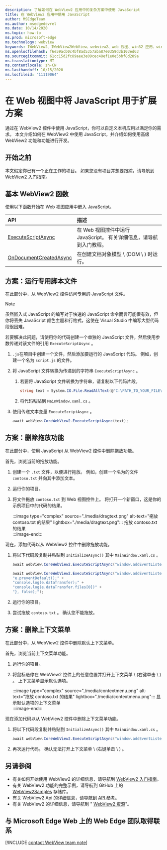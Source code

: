 ```yaml
---
description: 了解如何在 WebView2 应用中的复杂方案中使用 JavaScript
title: 在 WebView2 应用中使用 JavaScript
author: MSEdgeTeam
ms.author: msedgedevrel
ms.date: 10/14/2020
ms.topic: how-to
ms.prod: microsoft-edge
ms.technology: webview
keywords: IWebView2、IWebView2WebView、webview2、web 视图、win32 应用、win32、edge、ICoreWebView2、ICoreWebView2Host、浏览器控件、边缘 html
ms.openlocfilehash: f6e59acb0c4bf8ad5357aba87e0359d3b103ed63
ms.sourcegitcommit: 61cc15d2fc89aee3e09cec48ef1e0e5bbf8d289a
ms.translationtype: MT
ms.contentlocale: zh-CN
ms.lasthandoff: 10/15/2020
ms.locfileid: "11119064"
---
```

# 在 Web 视图中将 JavaScript 用于扩展方案  

通过在 WebView2 控件中使用 JavaScript，你可以自定义本机应用以满足你的需求。  本文介绍如何在 WebView2 中使用 JavaScript，并介绍如何使用高级 WebView2 功能和功能进行开发。  

## 开始之前  

本文假定你已有一个正在工作的项目。  如果您没有项目并想要跟踪，请导航到 [WebView2 入门指南][Webview2GettingstartedWpf]。  

## 基本 WebView2 函数  

使用以下函数开始在 Web 视图应用中嵌入 JavaScript。  

| API  | 描述  |
|:--- |:--- |  
| [ExecuteScriptAsync][Webview2ReferenceWpf09515MicrosoftWebExecutescriptasync] | 在 Web 视图控件中运行 JavaScript。 有关详细信息，请导航到入门教程。 |
| [OnDocumentCreatedAsync][Webview2ReferenceWin3209538Icorewebview2Addscripttoexecuteondocumentcreated] | 在创建文档对象模型 \ (DOM \ ) 时运行。 |
      
## 方案：运行专用脚本文件  

在此部分中，从 WebView2 控件访问专用的 JavaScript 文件。  

> [!NOTE]
> 虽然嵌入式 JavaScript 的编写对于快速的 JavaScript 命令而言可能很有效，但你将丢失 JavaScript 颜色主题和行格式，这使在 Visual Studio 中编写大型代码段很困难。  

若要解决此问题，请使用你的代码创建一个单独的 JavaScript 文件，然后使用参数传递对该文件的引用 `ExecuteScriptAsync` 。  

1.  `.js`在项目中创建一个文件，然后添加要运行的 JavaScript 代码。  例如，创建一个名为 `script.js` 的文件。  
1.  将 JavaScript 文件转换为传递到的字符串 `ExecuteScriptAsync` 。  
    1.  若要将 JavaScript 文件转换为字符串，请复制以下代码片段。  
        
        ```csharp
        string text = System.IO.File.ReadAllText(@"C:\PATH_TO_YOUR_FILE\script.js");
        ```  
        
    1.  将代码粘贴到 `MainWindow.xaml.cs` 。  
1.  使用传递文本变量 `ExecuteScriptAsync` 。  
    
    ```csharp
    await webView.CoreWebView2.ExecuteScriptAsync(text);
    ```  

## 方案：删除拖放功能  

在此部分中，使用 JavaScript 从 WebView2 控件中删除拖放功能。  

首先，浏览当前的拖放功能。  

1.  创建一个 `.txt` 文件，以便进行拖放。  例如，创建一个名为的文件 `contoso.txt` 并向其中添加文本。  
1.  运行你的项目。  
1.  将文件拖放 `contoso.txt` 到 Web 视图控件上。  将打开一个新窗口，这是你的示例项目中的代码的结果。  
    
    :::image type="complex" source="./media/dragtext.png" alt-text="拖放 contoso.txt 的结果" lightbox="./media/dragtext.png":::
       拖放 contoso.txt 的结果  
    :::image-end:::  

现在，添加代码以从 WebView2 控件中删除拖放功能。  

1.  将以下代码段复制并粘贴到 `InitializeAsync()` 其中 `MainWindow.xaml.cs` 。   
            
    ```csharp   
    await webView.CoreWebView2.ExecuteScriptAsync("window.addEventListener('dragover',function(e){e.preventDefault();},false);");
    
    await webView.CoreWebView2.ExecuteScriptAsync("window.addEventListener('drop',function(e){" +
    "e.preventDefault();" +
    "console.log(e.dataTransfer);" +
    "console.log(e.dataTransfer.files[0])" +
    "}, false);");
    ```  
          
1.  运行你的项目。  
1.  尝试拖放 `contoso.txt` 。  确认您不能拖放。  

## 方案：删除上下文菜单  

在此部分中，从 WebView2 控件中删除默认上下文菜单。  

首先，浏览当前上下文菜单功能。  

1.  运行你的项目。  
1.  将鼠标悬停在 WebView2 控件上的任意位置并打开上下文菜单 \ (右键单击 \ ) 。  上下文菜单显示默认选项。  
    
    :::image type="complex" source="./media/contextmenu.png" alt-text="拖放 contoso.txt 的结果" lightbox="./media/contextmenu.png":::
       显示默认选项的上下文菜单  
    :::image-end:::  
    
现在添加代码以从 WebView2 控件中删除上下文菜单功能。  

1.  将以下代码段复制并粘贴到 `InitializeAsync()` 其中 `MainWindow.xaml.cs` 。    
        
    ```csharp   
    await webView.CoreWebView2.ExecuteScriptAsync("window.addEventListener('contextmenu', window => {window.preventDefault();});");
    ```  

1.  再次运行代码。  确认无法打开上下文菜单 \ (右键单击 \ ) 。  
   
## 另请参阅  

*   有关如何开始使用 WebView2 的详细信息，请导航到 [WebView2 入门指南][Webview2MainGettingStarted]。  
*   有关 WebView2 功能的完整示例，请导航到 GitHub 上的 [WebView2Samples][GithubMicrosoftedgeWebview2samples] 存储库。  
*   有关 WebView2 Api 的详细信息，请导航到 [API 参考][Webview2ApiReference]。  
*   有关 WebView2 的详细信息，请导航到 " [WebView2 资源][Webview2MainNextSteps]"。  

## 与 Microsoft Edge Web 上的 Web Edge 团队取得联系  

[!INCLUDE [contact WebView team note](../includes/contact-webview-team-note.md)]  

<!-- links -->  

[DevtoolsGuideChromiumMain]: ../../devtools-guide-chromium.md "Microsoft Edge (Chromium) 开发工具 |Microsoft 文档"  


[Webview2ApiReference]: ../webview2-api-reference.md "Microsoft Edge WebView2 API 参考 |Microsoft 文档"  
[Webview2GettingstartedWpf]: ../gettingstarted/wpf.md "WPF 中的 WebView2 入门 (预览版) |Microsoft 文档"  
[Webview2MainGettingStarted]: ../index.md#getting-started "入门-Microsoft Edge WebView2 简介 (预览版) |Microsoft 文档"  
[Webview2MainNextSteps]: ../index.md#next-steps "后续步骤-Microsoft Edge WebView2 简介 (预览) |Microsoft 文档"  
[Webview2ReferenceWin3209538Icorewebview2Addscripttoexecuteondocumentcreated]: ../reference/win32/0-9-538/icorewebview2.md#addscripttoexecuteondocumentcreated "AddScriptToExecuteOnDocumentCreated-0.9.579-interface ICoreWebView2 |Microsoft 文档"  
[Webview2ReferenceWpf09515MicrosoftWebExecutescriptasync]: ../reference/wpf/0-9-515/microsoft-web-webview2-wpf-webview2.md#executescriptasync "ExecuteScriptAsync-WebView2 | WebView2 类 |Microsoft 文档"  

[GithubMicrosoftedgeWebview2samples]: https://github.com/MicrosoftEdge/WebView2Samples "WebView2 示例-MicrosoftEdge/WebView2Samples |GitHub"  
